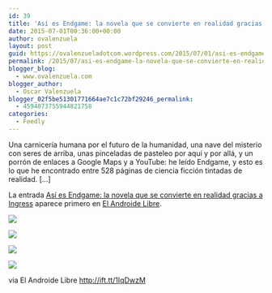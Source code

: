 ```yaml
---
id: 39
title: 'Así es Endgame: la novela que se convierte en realidad gracias a Ingress'
date: 2015-07-01T00:36:00+00:00
author: ovalenzuela
layout: post
guid: https://ovalenzueladotcom.wordpress.com/2015/07/01/asi-es-endgame-la-novela-que-se-convierte-en-realidad-gracias-a-ingress
permalink: /2015/07/asi-es-endgame-la-novela-que-se-convierte-en-realidad-gracias-a-ingress.html
blogger_blog:
  - www.ovalenzuela.com
blogger_author:
  - Oscar Valenzuela
blogger_02f5be51301771664ae7c1c72bf29246_permalink:
  - 4594073755944821758
categories:
  - Feedly
---
```

Una carnicería humana por el futuro de la humanidad, una nave del misterio con seres de arriba, unas pinceladas de pasteleo por aquí y por allá, y un porrón de enlaces a Google Maps y a YouTube: he leído Endgame, y esto es lo que he encontrado entre 528 páginas de ciencia ficción tintadas de realidad. […]

La entrada <a rel="nofollow" href="http://ift.tt/1U4ZmgB">Así es Endgame: la novela que se convierte en realidad gracias a Ingress</a> aparece primero en <a rel="nofollow" href="http://ift.tt/rvSjNz">El Androide Libre</a>.

<a rel="nofollow" href="http://ift.tt/1NvjNhz"><img src="http://ift.tt/1IqDurD" border="0" /></a>

<a rel="nofollow" href="http://ift.tt/1NvjMdB"><img src="http://ift.tt/1IqDurF" border="0" /></a>

<a rel="nofollow" href="http://ift.tt/1NvjNhC"><img src="http://ift.tt/1IqDuHT" border="0" /></a>

[<img src="http://ift.tt/1IqDuHX" border="0" />](http://ift.tt/1NvjMdD)<img height="1" width="1" src="http://ift.tt/1NvjNhE" border="0" /><img height="1" width="1" src="http://ift.tt/1IqDwQ0" border="0" />

via El Androide Libre http://ift.tt/1IqDwzM